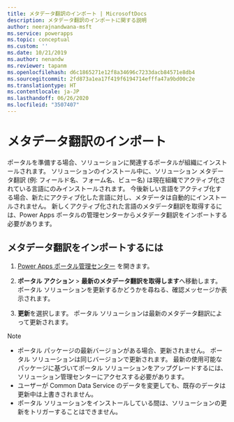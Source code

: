 ```yaml
---
title: メタデータ翻訳のインポート | MicrosoftDocs
description: メタデータ翻訳のインポートに関する説明
author: neerajnandwana-msft
ms.service: powerapps
ms.topic: conceptual
ms.custom: ''
ms.date: 10/21/2019
ms.author: nenandw
ms.reviewer: tapanm
ms.openlocfilehash: d6c1865271e12f8a34696c7233dacb84571e8db4
ms.sourcegitcommit: 2fd873a1ea17f419f6194714efffa47a9bd00c2e
ms.translationtype: HT
ms.contentlocale: ja-JP
ms.lasthandoff: 06/26/2020
ms.locfileid: "3507407"
---
```

# <a name="import-metadata-translation"></a>メタデータ翻訳のインポート

ポータルを準備する場合、ソリューションに関連するポータルが組織にインストールされます。 ソリューションのインストール中に、ソリューション メタデータ翻訳 (例: フィールド名、フォーム名、ビュー名) は現在組織でアクティブ化されている言語にのみインストールされます。 今後新しい言語をアクティブ化する場合、新たにアクティブ化した言語に対し、メタデータは自動的にインストールされません。 新しくアクティブ化された言語のメタデータ翻訳を取得するには、Power Apps ポータルの管理センターからメタデータ翻訳をインポートする必要があります。

## <a name="to-import-metadata-translation"></a>メタデータ翻訳をインポートするには

1.  [Power Apps ポータル管理センター](admin-overview.md) を開きます。

2.  **ポータル アクション** > **最新のメタデータ翻訳を取得します**へ移動します。 ポータル ソリューションを更新するかどうかを尋ねる、確認メッセージか表示されます。

3.  **更新**を選択します。 ポータル ソリューションは最新のメタデータ翻訳によって更新されます。

> [!Note]
> - ポータル パッケージの最新バージョンがある場合、更新されません。 ポータル ソリューションは同じバージョンで更新されます。 最新の使用可能なパッケージに基づいてポータル ソリューションをアップグレードするには、ソリューション管理センターにアクセスする必要があります。
> - ユーザーが Common Data Service のデータを変更しても、既存のデータは更新中は上書きされません。
> - ポータル ソリューションをインストールしている間は、ソリューションの更新をトリガーすることはできません。